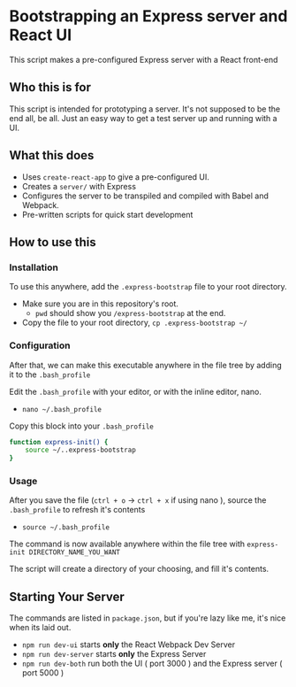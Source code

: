 # Bootstrapping an Express server and React UI

This script makes a pre-configured Express server with a React front-end

## Who this is for

This script is intended for prototyping a server. It's not supposed to be the end all, be all. Just an easy way to get a test server up and running with a UI.

## What this does

- Uses `create-react-app` to give a pre-configured UI.
- Creates a `server/` with Express
- Configures the server to be transpiled and compiled with Babel and Webpack.
- Pre-written scripts for quick start development

## How to use this

### Installation

To use this anywhere, add the `.express-bootstrap` file to your root directory.

- Make sure you are in this repository's root.
  - `pwd` should show you `/express-bootstrap` at the end.
- Copy the file to your root directory, `cp .express-bootstrap ~/`

### Configuration

After that, we can make this executable anywhere in the file tree by adding it to the `.bash_profile`

Edit the `.bash_profile` with your editor, or with the inline editor, nano.

- `nano ~/.bash_profile`

Copy this block into your `.bash_profile`

```bash
function express-init() {
    source ~/..express-bootstrap
}
```

### Usage

After you save the file (`ctrl + o` -> `ctrl + x` if using nano ), source the `.bash_profile` to refresh it's contents

- `source ~/.bash_profile`

The command is now available anywhere within the file tree with `express-init DIRECTORY_NAME_YOU_WANT`

The script will create a directory of your choosing, and fill it's contents.

## Starting Your Server

The commands are listed in `package.json`, but if you're lazy like me, it's nice when its laid out.

- `npm run dev-ui` starts **only** the React Webpack Dev Server
- `npm run dev-server` starts **only** the Express Server
- `npm run dev-both` run both the UI ( port 3000 ) and the Express server ( port 5000 )
